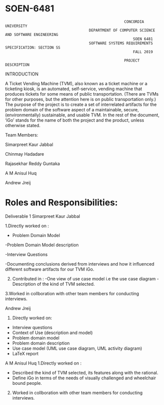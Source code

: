 # SOEN-6481
                                                          CONCORDIA UNIVERSITY
                                          DEPARTMENT OF COMPUTER SCIENCE AND SOFTWARE ENGINEERING
                                                              SOEN 6481
                                          SOFTWARE SYSTEMS REQUIREMENTS SPECIFICATION: SECTION SS
                                                              FALL 2019
  
                                                          PROJECT DESCRIPTION
INTRODUCTION

A Ticket Vending Machine (TVM), also known as a ticket machine or a ticketing kiosk,
is an automated, self-service, vending machine that produces tickets for some means of
public transportation. (There are TVMs for other purposes, but the attention here is on
public transportation only.)
The purpose of the project is to create a set of interrelated artifacts for the problem
domain of the software aspect of a maintainable, secure, (environmentally) sustainable,
and usable TVM. In the rest of the document, ‘iGo’ stands for the name of both the
project and the product, unless otherwise stated.

Team Members:

Simarpreet Kaur Jabbal 

Chinmay Hadadare

Rajasekhar Reddy Guntaka

A M Anisul Huq

Andrew Jreij

# Roles and Responsibilities:
Deliverable 1
Simarpreet Kaur Jabbal 

1.Directly worked on :
- Problem Domain Model

-Problem Domain Model description

-Interview Questions

-Documenting conclusions derived from interviews and how it
 influenced different software artifacts for our TVM iGo.

2. Contributed in :
-One view of use case model i.e the use case diagram 
-Description of the kind of TVM selected.

3.Worked in collboration with other team members for conducting interviews.

Andrew Jreij

1. Directly worked on:
  - Interview questions
  - Context of Use (description and model)
  - Problem domain model
  - Problem domain description
  - Use case model (UML use case diagram, UML activity diagram)
  - LaTeX report
  
 A M Anisul Huq
 1.Directly worked on :
  - Described the kind of TVM selected, its features along with the rational. 
  - Define iGo in terms of the needs of visually challenged and wheelchair bound people.
  
 2. Worked in collboration with other team members for conducting interviews.








